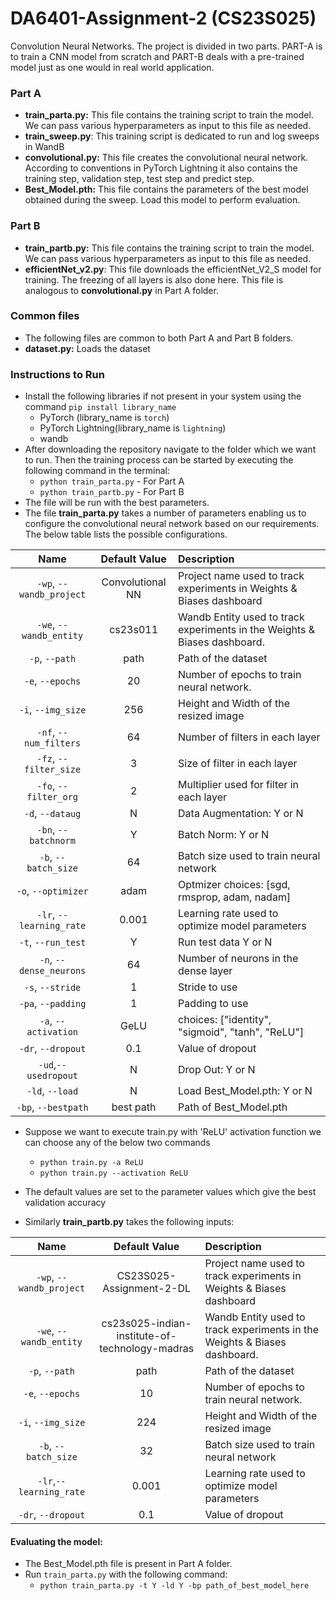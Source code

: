 # DA6401-Assignment-2 (CS23S025)
Convolution Neural Networks. The project is divided in two parts. PART-A is to train a CNN model from scratch and PART-B deals with a pre-trained model just as one would in real world application.

### Part A

- **train_parta.py:** This file contains the training script to train the model. We can pass various hyperparameters as input to this file as needed.
- **train_sweep.py**: This training script is dedicated to run and log sweeps in WandB
- **convolutional.py:** This file creates the convolutional neural network. According to conventions in PyTorch Lightning it also contains the training step, validation step, test step and predict step.
- **Best_Model.pth:** This file contains the parameters of the best model obtained during the sweep. Load this model to perform evaluation.

### Part B
- **train_partb.py:** This file contains the training script to train the model. We can pass various hyperparameters as input to this file as needed.
- **efficientNet_v2.py**: This file downloads the efficientNet_V2_S model for training. The freezing of all layers is also done here. This file is analogous to **convolutional.py** in Part A folder.


### Common files
- The following files are common to both Part A and Part B folders.
- **dataset.py:** Loads the dataset

### Instructions to Run
- Install the following libraries if not present in your system using the command `pip install library_name`
	- PyTorch (library_name is `torch`)
	- PyTorch Lightning(library_name is `lightning`)
	- wandb
- After downloading the repository navigate to the folder which we want to run. Then the training process can be started by executing the following command in the terminal:
	- `python train_parta.py` - For Part A
	- `python train_partb.py` - For Part B
- The file will be run with the best parameters.
- The file **train_parta.py** takes a number of parameters enabling us to configure the convolutional neural network based on our requirements. The below table lists the possible configurations.

|           Name           |  Default Value   | Description                                                               |
| :----------------------: | :--------------: | :------------------------------------------------------------------------ |
| `-wp`, `--wandb_project` | Convolutional NN | Project name used to track experiments in Weights & Biases dashboard      |
| `-we`, `--wandb_entity`  |     cs23s011     | Wandb Entity used to track experiments in the Weights & Biases dashboard. |
|      `-p`, `--path`      |       path       | Path of the dataset                                                       |
|     `-e`, `--epochs`     |        20        | Number of epochs to train neural network.                                 |
|    `-i`, `--img_size`    |       256        | Height and Width of the resized image                                     |
|  `-nf`, `--num_filters`  |        64        | Number of filters in each layer                                           |
|  `-fz`, `--filter_size`  |        3         | Size of filter in each layer                                              |
|  `-fo`, `--filter_org`   |        2         | Multiplier used for filter in each layer                                  |
|     `-d`, `--dataug`     |        N         | Data Augmentation: Y or N                                                 |
|   `-bn`, `--batchnorm`   |        Y         | Batch Norm: Y or N                                                        |
|   `-b`, `--batch_size`   |        64        | Batch size used to train neural network                                   |
|   `-o`, `--optimizer`    |       adam       | Optmizer choices: [sgd, rmsprop, adam, nadam]                             |
| `-lr`, `--learning_rate` |      0.001       | Learning rate used to optimize model parameters                           |
|    `-t`, `--run_test`    |        Y         | Run test data Y or N                                                      |
| `-n`, `--dense_neurons`  |        64        | Number of neurons in the dense layer                                      |
|     `-s`, `--stride`     |        1         | Stride to use                                                             |
|    `-pa`, `--padding`    |        1         | Padding to use                                                            |
|   `-a`, `--activation`   |       GeLU       | choices:  ["identity", "sigmoid", "tanh", "ReLU"]                         |
|    `-dr`, `--dropout`    |       0.1        | Value of dropout                                                          |
|   `-ud`,`--usedropout`   |        N         | Drop Out: Y or N                                                          |
|     `-ld`, `--load`      |        N         | Load Best_Model.pth: Y or N                                               |
|   `-bp`, `--bestpath`    |    best path     | Path of Best_Model.pth                                                    |
- Suppose we want to execute train.py with 'ReLU' activation function we can choose any of the below two commands
	- `python train.py -a ReLU`
	- `python train.py --activation ReLU`
- The default values are set to the parameter values which give the best validation accuracy

- Similarly **train_partb.py** takes the following inputs:

|           Name           |  Default Value   | Description                                                               |
| :----------------------: | :--------------: | :------------------------------------------------------------------------ |
| `-wp`, `--wandb_project` | CS23S025-Assignment-2-DL | Project name used to track experiments in Weights & Biases dashboard      |
| `-we`, `--wandb_entity`  |   cs23s025-indian-institute-of-technology-madras      | Wandb Entity used to track experiments in the Weights & Biases dashboard. |
|      `-p`, `--path`      |       path       | Path of the dataset                                                       |
|     `-e`, `--epochs`     |        10        | Number of epochs to train neural network.                                 |
|    `-i`, `--img_size`    |       224        | Height and Width of the resized image                                     |
|   `-b`, `--batch_size`   |        32        | Batch size used to train neural network                                   |
| `-lr`,`--learning_rate`  |      0.001       | Learning rate used to optimize model parameters                           |
|    `-dr`, `--dropout`    |       0.1        | Value of dropout                                                          |

#### Evaluating the model:

- The Best_Model.pth file is present in Part A folder.
- Run `train_parta.py` with the following command: 
	- `python train_parta.py -t Y -ld Y -bp path_of_best_model_here`